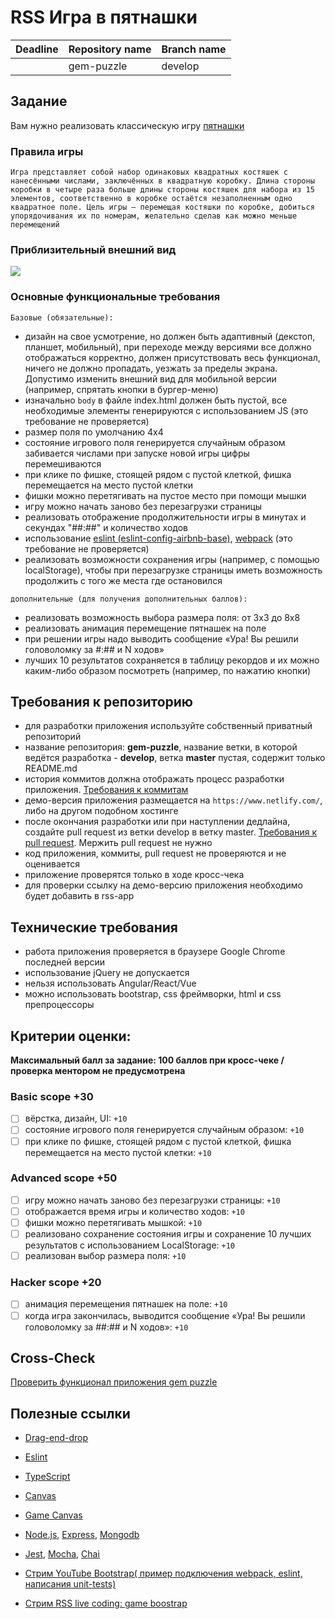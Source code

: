 # RSS Игра в пятнашки

| Deadline         | Repository name| Branch name |
| ---------------- | -------------- | ----------- |
|                  |  gem-puzzle    |  develop    |

## Задание
Вам нужно реализовать классическую игру [пятнашки](https://ru.wikipedia.org/wiki/Игра_в_15)

### Правила игры
`Игра представляет собой набор одинаковых квадратных костяшек с нанесёнными числами, заключённых в квадратную коробку. Длина стороны коробки в четыре раза больше длины стороны костяшек для набора из 15 элементов, соответственно в коробке остаётся незаполненным одно квадратное поле. Цель игры — перемещая костяшки по коробке, добиться упорядочивания их по номерам, желательно сделав как можно меньше перемещений`

### Приблизительный внешний вид
![](https://i.imgur.com/AFOXNmG.png)

### Основные функциональные требования
  `Базовые (обязательные):`
  - дизайн на свое усмотрение, но должен быть адаптивный (декстоп, планшет, мобильный), при переходе между версиями все должно отображаться корректно, должен присутствовать весь функционал, ничего не должно пропадать, уезжать за пределы экрана. Допустимо изменить внешний вид для мобильной версии (например, спрятать кнопки в бургер-меню)
  - изначально `body` в файле index.html должен быть пустой, все необходимые элементы генерируются с использованием JS (это требование не проверяется)
  - размер поля по умолчанию 4х4
  - состояние игрового поля генерируется случайным образом забивается числами при запуске новой игры цифры перемешиваются 
  - при клике по фишке, стоящей рядом с пустой клеткой, фишка перемещается на место пустой клетки
  - фишки можно перетягивать на пустое место при помощи мышки
  - игру можно начать заново без перезагрузки страницы
  - реализовать отображение продолжительности игры в минутах и секундах "##:##" и количество ходов
  - использование [eslint (eslint-config-airbnb-base)](https://eslint.org/), [webpack](https://webpack.js.org/) (это требование не проверяется)
  - реализовать возможности сохранения игры (например, с помощью localStorage), чтобы при перезагрузке страницы иметь возможность продолжить с того же места где остановился

  `дополнительные (для получения дополнительных баллов):`
  - реализовать возможность выбора размера поля: от 3х3 до 8х8
  - реализовать анимация перемещение пятнашек на поле
  - при решении игры надо выводить сообщение «Ура! Вы решили головоломку за #:## и N ходов»
  - лучших 10 результатов сохраняется в таблицу рекордов и их можно каким-либо образом посмотреть (например, по нажатию кнопки)

## Требования к репозиторию
- для разработки приложения используйте собственный приватный репозиторий
- название репозитория: **gem-puzzle**, название ветки, в которой ведётся разработка - **develop**, ветка **master** пустая, содержит только README.md
- история коммитов должна отображать процесс разработки приложения. [Требования к коммитам](https://docs.rs.school/#/git-convention)
- демо-версия приложения размещается на `https://www.netlify.com/`, либо на другом подобном хостинге
- после окончания разработки или при наступлении дедлайна, создайте pull request из ветки develop в ветку master. [Требования к pull request](https://docs.rs.school/#/stage2?id=Описание-pull-request-должно-содержать-следующую-информацию). Мержить pull request не нужно
- код приложения, коммиты, pull request не проверяются и не оценивается
- приложение проверятся только в ходе кросс-чека
- для проверки ссылку на демо-версию приложения необходимо будет добавить в rss-app

## Технические требования
- работа приложения проверяется в браузере Google Chrome последней версии
- использование jQuery не допускается
- нельзя использовать Angular/React/Vue 
- можно использовать bootstrap, css фреймворки, html и css препроцессоры

## Критерии оценки:

**Максимальный балл за задание: 100 баллов при кросс-чеке / проверка ментором не предусмотрена**   

### Basic scope +30 
- [ ] вёрстка, дизайн, UI: `+10`
- [ ] состояние игрового поля генерируется случайным образом: `+10`
- [ ] при клике по фишке, стоящей рядом с пустой клеткой, фишка перемещается на место пустой клетки: `+10`

### Advanced scope +50

- [ ] игру можно начать заново без перезагрузки страницы: `+10`
- [ ] отображается время игры и количество ходов: `+10`
- [ ] фишки можно перетягивать мышкой: `+10`
- [ ] реализовано сохранение состояния игры и сохранение 10 лучших результатов с использованием LocalStorage: `+10`
- [ ] реализован выбор размера поля: `+10`

### Hacker scope +20
- [ ] анимация перемещения пятнашек на поле: `+10`
- [ ] когда игра закончилась, выводится сообщение «Ура! Вы решили головоломку за ##:## и N ходов»: `+10`

## Cross-Check
[Проверить функционал приложения gem puzzle](https://rolling-scopes-school.github.io/checklist/)

## Полезные ссылки

- [Drag-end-drop](https://learn.javascript.ru/mouse-drag-and-drop)

- [Eslint](https://eslint.org/)
- [TypeScript](https://www.typescriptlang.org/)
- [Canvas](https://developer.mozilla.org/en/docs/Web/API/Canvas_API/Tutorial)
- [Game Canvas](https://www.w3schools.com/graphics/game_canvas.asp)
- [Node.js](https://nodejs.org/en/), [Express](http://expressjs.com/), [Mongodb](https://www.mongodb.com/)
- [Jest](https://jestjs.io/), [Mocha](https://mochajs.org/), [Chai](https://www.chaijs.com/)
- [Стрим YouTube Bootstrap( пример подключения webpack, eslint, написания unit-tests)](https://www.youtube.com/watch?v=1Nk09Z4ca4A&list=PLe--kalBDwjj81fKdWlvpLsizajSAK-lh&index=32)
- [Стрим RSS live coding: game boostrap](https://www.youtube.com/watch?v=pz9SihVxjo8&list=PLe--kalBDwjiBYlF6OivjURvvJg58tYY2&index=8)
